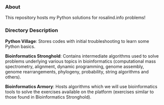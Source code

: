### About 
This repository hosts my Python solutions for rosalind.info problems!

### Directory Description
**Python Village**: Stores codes with initial troubleshooting to learn some Python basics.

**Bioinformatics Stronghold**: Contains intermediate algorithms used to solve problems underlying various topics in bioinformatics (computational mass spectrometry, alignment, dynamic programming, genome assembly, genome rearrangements, phylogeny, probability, string algorithms and others).

**Bioinformatics Armory**: Hosts algorithms which we will use bioinformatics tools to solve the exercises available on the platform (exercises similar to those found in Bioinformatics Stronghold).
